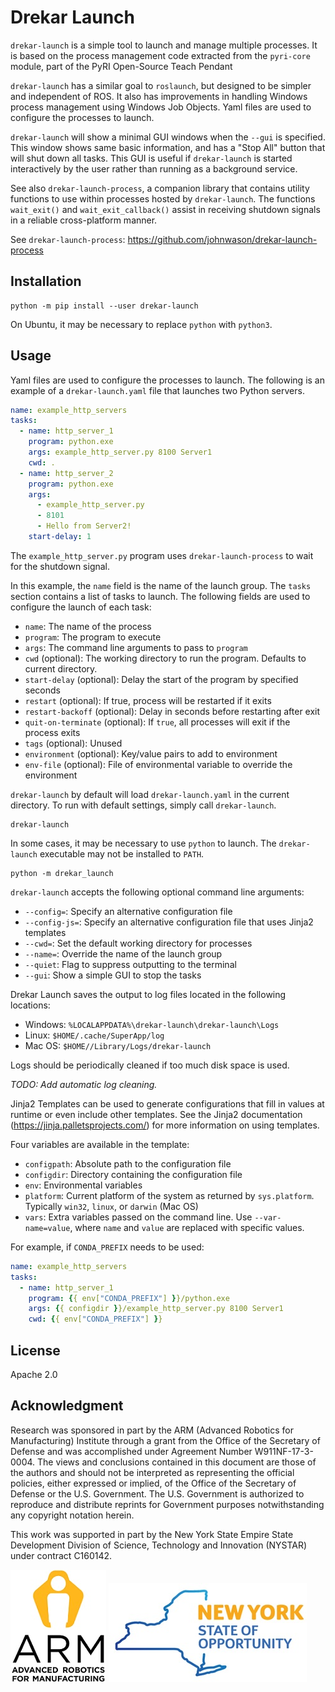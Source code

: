 # Drekar Launch

`drekar-launch` is a simple tool to launch and manage multiple processes. It is based on the process management code
extracted from the `pyri-core` module, part of the PyRI Open-Source Teach Pendant

`drekar-launch` has a similar goal to `roslaunch`, but
designed to be simpler and independent of ROS. It also has improvements in handling Windows process management
using Windows Job Objects. Yaml files are used to configure the processes to launch.

`drekar-launch` will show a minimal GUI windows when the `--gui` is specified. This window shows same basic
information, and has a "Stop All" button that will shut down all tasks. This GUI is useful if `drekar-launch` is 
started interactively by the user rather than running as a background service.

See also `drekar-launch-process`, a companion library that contains utility functions to use within processes
hosted by `drekar-launch`. The functions `wait_exit()` and `wait_exit_callback()` assist in receiving shutdown
signals in a reliable cross-platform manner.

See `drekar-launch-process`: https://github.com/johnwason/drekar-launch-process

## Installation

```
python -m pip install --user drekar-launch
```

On Ubuntu, it may be necessary to replace `python` with `python3`.

## Usage

Yaml files are used to configure the processes to launch. The following is an example of a `drekar-launch.yaml` 
file that launches two Python servers.

```yaml
name: example_http_servers
tasks:
  - name: http_server_1
    program: python.exe
    args: example_http_server.py 8100 Server1
    cwd: .
  - name: http_server_2
    program: python.exe
    args:
      - example_http_server.py
      - 8101
      - Hello from Server2!
    start-delay: 1
```

The `example_http_server.py` program uses `drekar-launch-process` to wait for the shutdown signal.

In this example, the `name` field is the name of the launch group. The `tasks` section contains a list of tasks to 
launch. The following fields are used to configure the launch of each task:

* `name`: The name of the process
* `program`: The program to execute
* `args`: The command line arguments to pass to `program`
* `cwd` (optional): The working directory to run the program. Defaults to current directory.
* `start-delay` (optional): Delay the start of the program by specified seconds
* `restart` (optional): If true, process will be restarted if it exits
* `restart-backoff` (optional): Delay in seconds before restarting after exit
* `quit-on-terminate` (optional): If `true`, all processes will exit if the process exits
* `tags` (optional): Unused
* `environment` (optional): Key/value pairs to add to environment
* `env-file` (optional): File of environmental variable to override the environment

`drekar-launch` by default will load `drekar-launch.yaml` in the current directory. To run with default settings,
simply call `drekar-launch`.

```
drekar-launch
```

In some cases, it may be necessary to use `python` to launch. The `drekar-launch` executable may not be installed
to `PATH`.

```
python -m drekar_launch
```

`drekar-launch` accepts the following optional command line arguments:

* `--config=`: Specify an alternative configuration file
* `--config-js=`: Specify an alternative configuration file that uses Jinja2 templates
* `--cwd=`: Set the default working directory for processes
* `--name=`: Override the name of the launch group
* `--quiet`: Flag to suppress outputting to the terminal
* `--gui`: Show a simple GUI to stop the tasks

Drekar Launch saves the output to log files located in the following locations:

* Windows: `%LOCALAPPDATA%\drekar-launch\drekar-launch\Logs`
* Linux: `$HOME/.cache/SuperApp/log`
* Mac OS: `$HOME//Library/Logs/drekar-launch`

Logs should be periodically cleaned if too much disk space is used.

*TODO: Add automatic log cleaning.*

Jinja2 Templates can be used to generate configurations that fill in values at runtime or even include other
templates. See the Jinja2 documentation (https://jinja.palletsprojects.com/) for more information on using templates.

Four variables are available in the template:

* `configpath`: Absolute path to the configuration file
* `configdir`: Directory containing the configuration file
* `env`: Environmental variables
* `platform`: Current platform of the system as returned by `sys.platform`. Typically `win32`, `linux`, or `darwin` (Mac OS)
* `vars`: Extra variables passed on the command line. Use `--var-name=value`, where `name` and `value` are replaced with specific values.

For example, if `CONDA_PREFIX` needs to be used:

```yaml
name: example_http_servers
tasks:
  - name: http_server_1
    program: {{ env["CONDA_PREFIX"] }}/python.exe
    args: {{ configdir }}/example_http_server.py 8100 Server1
    cwd: {{ env["CONDA_PREFIX"] }}
```


## License

Apache 2.0

## Acknowledgment

Research was sponsored in part by the ARM (Advanced Robotics for Manufacturing) Institute through a grant from the Office of the Secretary of Defense and was accomplished under Agreement Number W911NF-17-3-0004. The views and conclusions contained in this document are those of the authors and should not be interpreted as representing the official policies, either expressed or implied, of the Office of the Secretary of Defense or the U.S. Government. The U.S. Government is authorized to reproduce and distribute reprints for Government purposes notwithstanding any copyright notation herein.

This work was supported in part by the New York State Empire State Development Division of Science, Technology and Innovation (NYSTAR) under contract C160142.

![](docs/figures/arm_logo.jpg) ![](docs/figures/nys_logo.jpg)
